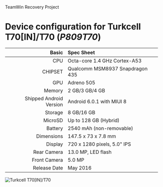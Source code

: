 TeamWin Recovery Project

Device configuration for Turkcell T70[IN]/T70  (_P809T70_)
=====================================================

Basic   | Spec Sheet
-------:|:-------------------------
CPU     | Octa-core 1.4 GHz Cortex-A53
CHIPSET | Qualcomm MSM8937 Snapdragon 435
GPU     | Adreno 505
Memory  | 2 GB/3 GB/4 GB
Shipped Android Version | Android 6.0.1 with MIUI 8
Storage | 8 GB/16 GB
MicroSD | Up to 128 GB (Hybrid)
Battery | 2540 mAh (non-removable)
Dimensions | 147.5 x 73 x 7.8 mm
Display | 720 x 1280 pixels, 5.0" IPS
Rear Camera  | 13.0 MP, LED flash
Front Camera | 5.0 MP
Release Date | May 2016

![Turkcell T70[IN]/T70](https://cdn3.epey.com/resim/55381/m_turkcell-t70-2.png "Turkcell T70[IN]/T70")
